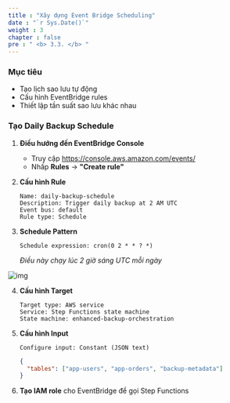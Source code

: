 ```yaml
---
title : "Xây dựng Event Bridge Scheduling"
date : "`r Sys.Date()`"
weight : 3
chapter : false
pre : " <b> 3.3. </b> "
---
```


### Mục tiêu
- Tạo lịch sao lưu tự động
- Cấu hình EventBridge rules
- Thiết lập tần suất sao lưu khác nhau

### Tạo Daily Backup Schedule

1. **Điều hướng đến EventBridge Console**
   - Truy cập https://console.aws.amazon.com/events/
   - Nhấp **Rules** → **"Create rule"**

2. **Cấu hình Rule**
   ```
   Name: daily-backup-schedule
   Description: Trigger daily backup at 2 AM UTC
   Event bus: default
   Rule type: Schedule
   ```

3. **Schedule Pattern**
   ```
   Schedule expression: cron(0 2 * * ? *)
   ```
   *Điều này chạy lúc 2 giờ sáng UTC mỗi ngày*

![img](/FCJ-Workshop/images/3.svlessimp/bridge1.png)

4. **Cấu hình Target**
   ```
   Target type: AWS service
   Service: Step Functions state machine
   State machine: enhanced-backup-orchestration
   ```

5. **Cấu hình Input**
   ```
   Configure input: Constant (JSON text)
   ```
   ```json
   {
     "tables": ["app-users", "app-orders", "backup-metadata"]
   }
   ```

6. **Tạo IAM role** cho EventBridge để gọi Step Functions

